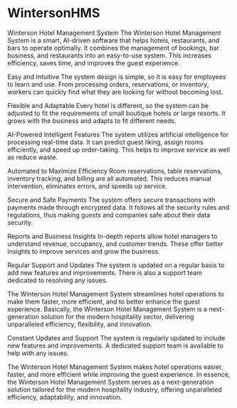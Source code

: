 # WintersonHMS
Winterson Hotel Management System
The Winterson Hotel Management System is a smart, AI-driven software that helps hotels, restaurants, and bars to operate optimally. It combines the management of bookings, bar business, and restaurants into an easy-to-use system. This increases efficiency, saves time, and improves the guest experience.

Easy and Intuitive The system design is simple, so it is easy for employees to learn and use. From processing orders, reservations, or inventory, workers can quickly find what they are looking for without becoming lost.

Flexible and Adaptable Every hotel is different, so the system can be adjusted to fit the requirements of small boutique hotels or large resorts. It grows with the business and adapts to fit different needs.

AI-Powered Intelligent Features The system utilizes artificial intelligence for processing real-time data. It can predict guest liking, assign rooms efficiently, and speed up order-taking. This helps to improve service as well as reduce waste.

Automated to Maximize Efficiency Room reservations, table reservations, inventory tracking, and billing are all automated. This reduces manual intervention, eliminates errors, and speeds up service.

Secure and Safe Payments The system offers secure transactions with payments made through encrypted data. It follows all the security rules and regulations, thus making guests and companies safe about their data security.

Reports and Business Insights In-depth reports allow hotel managers to understand revenue, occupancy, and customer trends. These offer better insights to improve services and grow the business.

Regular Support and Updates The system is updated on a regular basis to add new features and improvements. There is also a support team dedicated to resolving any issues.

The Winterson Hotel Management System streamlines hotel operations to make them faster, more efficient, and to better enhance the guest experience. Basically, the Winterson Hotel Management System is a next-generation solution for the modern hospitality sector, delivering unparalleled efficiency, flexibility, and innovation.


Constant Updates and Support
The system is regularly updated to include new features and improvements. A dedicated support team is available to help with any issues.

The Winterson Hotel Management System makes hotel operations easier, faster, and more efficient while improving the guest experience.
In essence, the Winterson Hotel Management System serves as a next-generation solution tailored for the modern hospitality industry, offering unparalleled efficiency, adaptability, and innovation.

